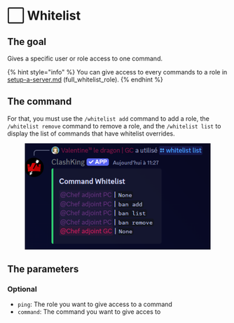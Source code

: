# ⬜ Whitelist

## The goal

Gives a specific user or role access to one command.

{% hint style="info" %}
You can give access to every commands to a role in [setup-a-server.md](setup-a-server.md "mention") (full\_whitelist\_role).
{% endhint %}

## The command

For that, you must use the `/whitelist add` command to add a role, the `/whitelist remove` command to remove a role, and the `/whitelist list` to display the list of commands that have whitelist overrides.

<figure><img src="../.gitbook/assets/image (127).png" alt=""><figcaption></figcaption></figure>

## The parameters

### Optional

* `ping`: The role you want to give access to a command
* `command`:  The command you want to give acces to
